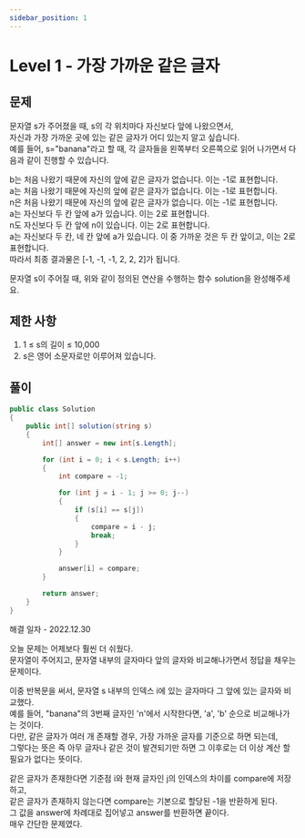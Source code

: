 ```yaml
---
sidebar_position: 1
---
```


# Level 1 - 가장 가까운 같은 글자

## 문제

문자열 s가 주어졌을 때, s의 각 위치마다 자신보다 앞에 나왔으면서, <br />
자신과 가장 가까운 곳에 있는 같은 글자가 어디 있는지 알고 싶습니다. <br />
예를 들어, s="banana"라고 할 때,  각 글자들을 왼쪽부터 오른쪽으로 읽어 나가면서 다음과 같이 진행할 수 있습니다. <br />

b는 처음 나왔기 때문에 자신의 앞에 같은 글자가 없습니다. 이는 -1로 표현합니다. <br />
a는 처음 나왔기 때문에 자신의 앞에 같은 글자가 없습니다. 이는 -1로 표현합니다. <br />
n은 처음 나왔기 때문에 자신의 앞에 같은 글자가 없습니다. 이는 -1로 표현합니다. <br />
a는 자신보다 두 칸 앞에 a가 있습니다. 이는 2로 표현합니다. <br /> 
n도 자신보다 두 칸 앞에 n이 있습니다. 이는 2로 표현합니다. <br />
a는 자신보다 두 칸, 네 칸 앞에 a가 있습니다. 이 중 가까운 것은 두 칸 앞이고, 이는 2로 표현합니다. <br />
따라서 최종 결과물은 [-1, -1, -1, 2, 2, 2]가 됩니다. <br />

문자열 s이 주어질 때, 위와 같이 정의된 연산을 수행하는 함수 solution을 완성해주세요.

## 제한 사항

1. 1 ≤ s의 길이 ≤ 10,000 <br />
2. s은 영어 소문자로만 이루어져 있습니다.

## 풀이

```c#
public class Solution
{
    public int[] solution(string s)
    {
        int[] answer = new int[s.Length];

        for (int i = 0; i < s.Length; i++)
        {
            int compare = -1;

            for (int j = i - 1; j >= 0; j--)
            {
                if (s[i] == s[j])
                {
                    compare = i - j;
                    break;
                }
            }

            answer[i] = compare;
        }

        return answer;
    }
}
```

해결 일자 - 2022.12.30

오늘 문제는 어제보다 훨씬 더 쉬웠다.<br />
문자열이 주어지고, 문자열 내부의 글자마다 앞의 글자와 비교해나가면서 정답을 채우는 문제이다.<br />

이중 반복문을 써서, 문자열 s 내부의 인덱스 i에 있는 글자마다 그 앞에 있는 글자와 비교했다.<br />
예를 들어, "banana"의 3번째 글자인 'n'에서 시작한다면, 'a', 'b' 순으로 비교해나가는 것이다.<br />
다만, 같은 글자가 여러 개 존재할 경우, 가장 가까운 글자를 기준으로 하면 되는데,<br />
그렇다는 뜻은 즉 아무 글자나 같은 것이 발견되기만 하면 그 이후로는 더 이상 계산 할 필요가 없다는 뜻이다.

같은 글자가 존재한다면 기준점 i와 현재 글자인 j의 인덱스의 차이를 compare에 저장하고,<br />
같은 글자가 존재하지 않는다면 compare는 기본으로 할당된 -1을 반환하게 된다.<br />
그 값을 answer에 차례대로 집어넣고 answer를 반환하면 끝이다.<br />
매우 간단한 문제였다.